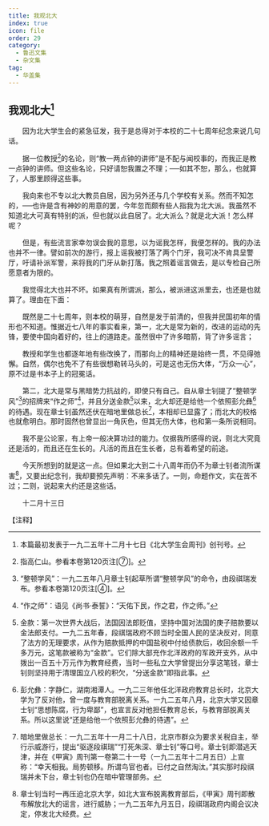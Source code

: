 ```yaml
---
title: 我观北大
index: true
icon: file
order: 29
category:
  - 鲁迅文集
  - 杂文集
tag:  
  - 华盖集
---
```


## 我观北大[^①]

　　因为北大学生会的紧急征发，我于是总得对于本校的二十七周年纪念来说几句话。

　　据一位教授[^②]的名论，则“教一两点钟的讲师”是不配与闻校事的，而我正是教一点钟的讲师。但这些名论，只好请恕我置之不理；──如其不恕，那么，也就算了，人那里顾得这些事。

　　我向来也不专以北大教员自居，因为另外还与几个学校有关系。然而不知怎的，──也许是含有神妙的用意的罢，今年忽而颇有些人指我为北大派。我虽然不知道北大可真有特别的派，但也就以此自居了。北大派么？就是北大派！怎么样呢？

　　但是，有些流言家幸勿误会我的意思，以为谣我怎样，我便怎样的。我的办法也并不一律。譬如前次的游行，报上谣我被打落了两个门牙，我可决不肯具呈警厅，吁请补派军警，来将我的门牙从新打落。我之照着谣言做去，是以专检自己所愿意者为限的。

　　我觉得北大也并不坏。如果真有所谓派，那么，被派进这派里去，也还是也就算了。理由在下面：

　　既然是二十七周年，则本校的萌芽，自然是发于前清的，但我并民国初年的情形也不知道。惟据近七八年的事实看来，第一，北大是常为新的，改进的运动的先锋，要使中国向着好的，往上的道路走。虽然很中了许多暗箭，背了许多谣言；

　　教授和学生也都逐年地有些改换了，而那向上的精神还是始终一贯，不见得弛懈。自然，偶尔也免不了有些很想勒转马头的，可是这也无伤大体，“万众一心”，原不过是书本子上的冠冕话。

　　第二，北大是常与黑暗势力抗战的，即使只有自己。自从章士钊提了“整顿学风”[^③]的招牌来“作之师”[^④]，并且分送金款[^⑤]以来，北大却还是给他一个依照彭允彝[^⑥]的待遇。现在章士钊虽然还伏在暗地里做总长[^⑦]，本相却已显露了；而北大的校格也就愈明白。那时固然也曾显出一角灰色，但其无伤大体，也和第一条所说相同。

　　我不是公论家，有上帝一般决算功过的能力。仅据我所感得的说，则北大究竟还是活的，而且还在生长的。凡活的而且在生长者，总有着希望的前途。

　　今天所想到的就是这一点。但如果北大到二十八周年而仍不为章士钊者流所谋害[^⑧]，又要出纪念刊，我却要预先声明：不来多话了。一则，命题作文，实在苦不过；二则，说起来大约还是这些话。

　　十二月十三日

【注释】

[^①]:本篇最初发表于一九二五年十二月十七日《北大学生会周刊》创刊号。

[^②]:指高仁山。参看本卷第120页注[⑦]。

[^③]:“整顿学风”：一九二五年八月章士钊起草所谓“整顿学风”的命令，由段祺瑞发布。参看本卷第120页注[④]。

[^④]:“作之师”：语见《尚书·泰誓》：“天佑下民，作之君，作之师。”

[^⑤]:金款：第一次世界大战后，法国因法郎贬值，坚持中国对法国的庚子赔款要以金法郎支付。一九二五年春，段祺瑞政府不顾当时全国人民的坚决反对，同意了法方的无理要求，从作为赔款抵押的中国盐税中付给债款后，收回余额一千多万元，这笔款被称为“金款”。它们除大部充作北洋政府的军政开支外，从中拨出一百五十万元作为教育经费，当时一些私立大学曾提出分享这笔钱，章士钊则坚持用于清理国立八校的积欠，“分送金款”即指此事。

[^⑥]:彭允彝：字静仁，湖南湘潭人。一九二三年他任北洋政府教育总长时，北京大学为了反对他，曾一度与教育部脱离关系。一九二五年八月，北京大学又因章士钊“思想陈腐，行为卑鄙”，也宣言反对他担任教育总长，与教育部脱离关系。所以这里说“还是给他一个依照彭允彝的待遇”。

[^⑦]:暗地里做总长：一九二五年十一月二十八日，北京市群众为要求关税自主，举行示威游行，提出“驱逐段祺瑞”“打死朱深、章士钊”等口号。章士钊即潜逃天津，并在《甲寅》周刊第一卷第二十一号（一九二五年十二月五日）上宣称：“幸天相我。局势顿移。所谓鸟官也者。已付之自然淘汰。”其实那时段祺瑞并未下台，章士钊也仍在暗中管理部务。

[^⑧]:章士钊当时一再压迫北京大学，如北大宣布脱离教育部后，《甲寅》周刊即散布解放北大的谣言，进行威胁；一九二五年九月五日，段祺瑞政府内阁会议决定，停发北大经费。
